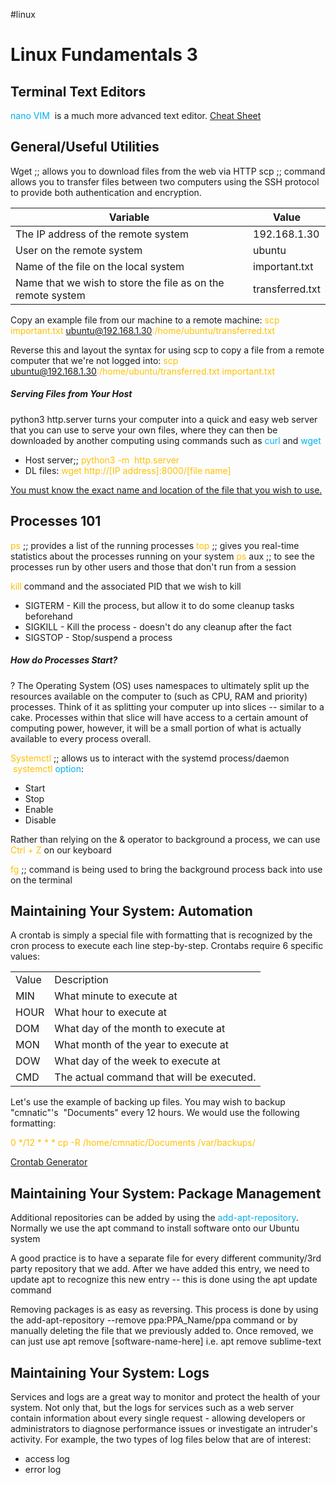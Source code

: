 #linux

# Linux Fundamentals 3

## Terminal Text Editors

<span style="color:rgb(0, 176, 240)">nano</span>
<span style="color:rgb(0, 176, 240)">VIM</span>  is a much more advanced text editor. [Cheat Sheet](https://vim.rtorr.com/)
## General/Useful Utilities

Wget ;; allows you to download files from the web via HTTP
scp ;; command allows you to transfer files between two computers using the SSH protocol to provide both authentication and encryption.

| Variable                                                    | Value           |
| ----------------------------------------------------------- | --------------- |
| The IP address of the remote system                         | 192.168.1.30    |
| User on the remote system                                   | ubuntu          |
| Name of the file on the local system                        | important.txt   |
| Name that we wish to store the file as on the remote system | transferred.txt |
Copy an example file from our machine to a remote machine:
<span style="color:rgb(255, 192, 0)">scp important.txt ubuntu@192.168.1.30:/home/ubuntu/transferred.txt</span>

Reverse this and layout the syntax for using scp to copy a file from a remote computer that we're not logged into:
<span style="color:rgb(255, 192, 0)">scp ubuntu@192.168.1.30:/home/ubuntu/transferred.txt important.txt </span>

##### Serving Files from Your Host

python3 http.server turns your computer into a quick and easy web server that you can use to serve your own files,  where they can then be downloaded by another computing using commands such as <span style="color:rgb(0, 176, 240)">curl</span> and <span style="color:rgb(0, 176, 240)">wget</span>

- Host server;; <span style="color:rgb(255, 192, 0)">python3 -m  http.server</span>
- DL files: <span style="color:rgb(255, 192, 0)">wget http://[IP address]:8000/[file name]</span>

<u>You must know the exact name and location of the file that you wish to use.</u>

## Processes 101

<span style="color:rgb(255, 192, 0)">ps</span> ;; provides a list of the running processes
<span style="color:rgb(255, 192, 0)">top</span> ;; gives you real-time statistics about the processes running on your system
<span style="color:rgb(255, 192, 0)">ps</span> aux ;; to see the processes run by other users and those that don't run from a session 

<span style="color:rgb(255, 192, 0)">kill</span> command and the associated PID that we wish to kill
- SIGTERM - Kill the process, but allow it to do some cleanup tasks beforehand
- SIGKILL - Kill the process - doesn't do any cleanup after the fact
- SIGSTOP - Stop/suspend a process

##### How do Processes Start?
?
The Operating System (OS) uses namespaces to ultimately split up the resources available on the computer to (such as CPU, RAM and priority) processes. Think of it as splitting your computer up into slices -- similar to a cake. Processes within that slice will have access to a certain amount of computing power, however, it will be a small portion of what is actually available to every process overall.

<span style="color:rgb(255, 192, 0)">Systemctl</span> ;; allows us to interact with the systemd process/daemon  <span style="color:rgb(255, 192, 0)">systemctl</span> <span style="color:rgb(0, 176, 240)">option</span>:

- Start
- Stop
- Enable
- Disable

Rather than relying on the & operator to background a process, we can use <span style="color:rgb(255, 192, 0)">Ctrl + Z </span>on our keyboard

<span style="color:rgb(255, 192, 0)">fg</span> ;; command is being used to bring the background process back into use on the terminal

## Maintaining Your System: Automation

A crontab is simply a special file with formatting that is recognized by the cron process to execute each line step-by-step. Crontabs require 6 specific values:

|   |   |
|---|---|
|Value|Description|
|MIN|What minute to execute at|
|HOUR|What hour to execute at|
|DOM|What day of the month to execute at|
|MON|What month of the year to execute at|
|DOW|What day of the week to execute at|
|CMD|The actual command that will be executed.|

Let's use the example of backing up files. You may wish to backup "cmnatic"'s  "Documents" every 12 hours. We would use the following formatting: 

<span style="color:rgb(255, 192, 0)">0 */12 * * * cp -R /home/cmnatic/Documents /var/backups/</span>

[Crontab Generator](https://crontab-generator.org/) 

## Maintaining Your System: Package Management

Additional repositories can be added by using the <span style="color:rgb(0, 176, 240)">add-apt-repository</span>. Normally we use the apt command to install software onto our Ubuntu system

A good practice is to have a separate file for every different community/3rd party repository that we add. After we have added this entry, we need to update apt to recognize this new entry -- this is done using the apt update command

Removing packages is as easy as reversing. This process is done by using the add-apt-repository --remove ppa:PPA_Name/ppa command or by manually deleting the file that we previously added to. Once removed, we can just use apt remove [software-name-here] i.e. apt remove sublime-text
 
## Maintaining Your System: Logs

Services and logs are a great way to monitor and protect the health of your system. Not only that, but the logs for services such as a web server contain information about every single request - allowing developers or administrators to diagnose performance issues or investigate an intruder's activity. For example, the two types of log files below that are of interest:

- access log
- error log
